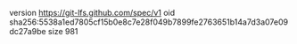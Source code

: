 version https://git-lfs.github.com/spec/v1
oid sha256:5538a1ed7805cf15b0e8c7e28f049b7899fe2763651b14a7d3a07e09dc27a9be
size 981
